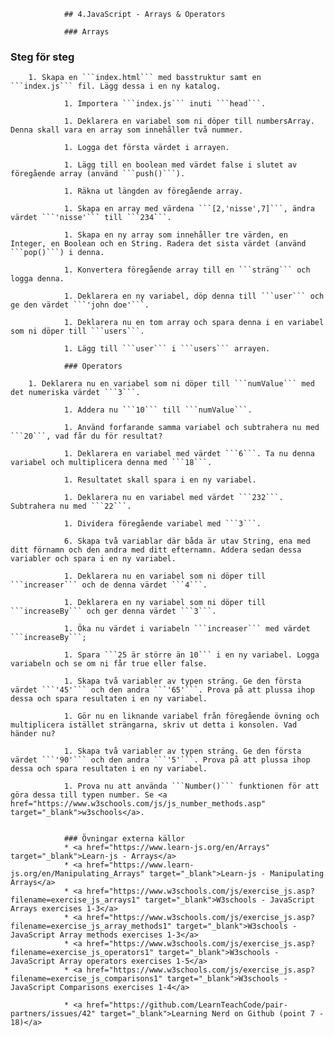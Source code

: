 <!doctype html>
<html>
	<head>
		<title>JavaScript Exercises</title>

				## 4.JavaScript - Arrays & Operators

				### Arrays
				
### Steg för steg
				
        1. Skapa en ```index.html``` med basstruktur samt en ```index.js``` fil. Lägg dessa i en ny katalog.
				
				1. Importera ```index.js``` inuti ```head```.
				
				1. Deklarera en variabel som ni döper till numbersArray. Denna skall vara en array som innehåller två nummer.
				
				1. Logga det första värdet i arrayen.
				
				1. Lägg till en boolean med värdet false i slutet av föregående array (använd ```push()```).
				
				1. Räkna ut längden av föregående array.
				
				1. Skapa en array med värdena ```[2,'nisse',7]```, ändra värdet ```'nisse'``` till ```234```.
				
				1. Skapa en ny array som innehåller tre värden, en Integer, en Boolean och en String. Radera det sista värdet (använd ```pop()```) i denna.
				
				1. Konvertera föregående array till en ```sträng``` och logga denna.
				
				1. Deklarera en ny variabel, döp denna till ```user``` och ge den värdet ```'john doe'```.
				
				1. Deklarera nu en tom array och spara denna i en variabel som ni döper till ```users```.
				
				1. Lägg till ```user``` i ```users``` arrayen.
				
				### Operators 
				
		1. Deklarera nu en variabel som ni döper till ```numValue``` med det numeriska värdet ```3```.
				
				1. Addera nu ```10``` till ```numValue```.
				
				1. Använd forfarande samma variabel och subtrahera nu med ```20```, vad får du för resultat?
				
				1. Deklarera en variabel med värdet ```6```. Ta nu denna variabel och multiplicera denna med ```18```.
				
				1. Resultatet skall spara i en ny variabel.
				
				1. Deklarera nu en variabel med värdet ```232```. Subtrahera nu med ```22```.
				
				1. Dividera föregående variabel med ```3```.
				
				6. Skapa två variablar där båda är utav String, ena med ditt förnamn och den andra med ditt efternamn. Addera sedan dessa variabler och spara i en ny variabel.
				
				1. Deklarera nu en variabel som ni döper till ```increaser``` och de denna värdet ```4```.
				
				1. Deklarera en ny variabel som ni döper till ```increaseBy``` och ger denna värdet ```3```.
				
				1. Öka nu värdet i variabeln ```increaser``` med värdet ```increaseBy```;
				
				1. Spara ```25 är större än 10``` i en ny variabel. Logga variabeln och se om ni får true eller false.
			
				1. Skapa två variabler av typen sträng. Ge den första värdet ```'45'``` och den andra ```'65'```. Prova på att plussa ihop dessa och spara resultaten i en ny variabel.
				
				1. Gör nu en liknande variabel från föregående övning och multiplicera istället strängarna, skriv ut detta i konsolen. Vad händer nu?
				
				1. Skapa två variabler av typen sträng. Ge den första värdet ```'90'``` och den andra ```'5'```. Prova på att plussa ihop dessa och spara resultaten i en ny variabel.
				
				1. Prova nu att använda ```Number()``` funktionen för att göra dessa till typen number. Se <a href="https://www.w3schools.com/js/js_number_methods.asp" target="_blank">w3schools</a>.
				
				
				### Övningar externa källor
				* <a href="https://www.learn-js.org/en/Arrays" target="_blank">Learn-js - Arrays</a>
				* <a href="https://www.learn-js.org/en/Manipulating_Arrays" target="_blank">Learn-js - Manipulating Arrays</a>
				* <a href="https://www.w3schools.com/js/exercise_js.asp?filename=exercise_js_arrays1" target="_blank">W3schools - JavaScript Arrays exercises 1-3</a>
				* <a href="https://www.w3schools.com/js/exercise_js.asp?filename=exercise_js_array_methods1" target="_blank">W3schools - JavaScript Array methods exercises 1-3</a>
				* <a href="https://www.w3schools.com/js/exercise_js.asp?filename=exercise_js_operators1" target="_blank">W3schools - JavaScript Array operators exercises 1-5</a>
				* <a href="https://www.w3schools.com/js/exercise_js.asp?filename=exercise_js_comparisons1" target="_blank">W3schools - JavaScript Comparisons exercises 1-4</a>
				
				* <a href="https://github.com/LearnTeachCode/pair-partners/issues/42" target="_blank">Learning Nerd on Github (point 7 - 18)</a>					

